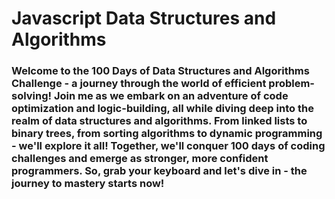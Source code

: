 # Javascript Data Structures and Algorithms

### Welcome to the 100 Days of Data Structures and Algorithms Challenge - a journey through the world of efficient problem-solving! Join me as we embark on an adventure of code optimization and logic-building, all while diving deep into the realm of data structures and algorithms. From linked lists to binary trees, from sorting algorithms to dynamic programming - we'll explore it all! Together, we'll conquer 100 days of coding challenges and emerge as stronger, more confident programmers. So, grab your keyboard and let's dive in - the journey to mastery starts now!
